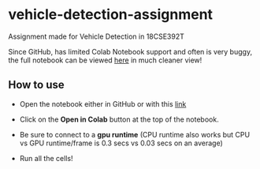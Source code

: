 # vehicle-detection-assignment
Assignment made for Vehicle Detection in 18CSE392T

Since GitHub, has limited Colab Notebook support and often is very buggy, the full notebook can be viewed [here](https://nbviewer.jupyter.org/github/pranjaldatta/vehicle-detection-assignment/blob/main/ml_vehicledet_notebook.ipynb) in much cleaner view!

## How to use

* Open the notebook either in GitHub or with this [link](https://nbviewer.jupyter.org/github/pranjaldatta/vehicle-detection-assignment/blob/main/ml_vehicledet_notebook.ipynb)

* Click on the **Open in Colab** button at the top of the notebook. 

* Be sure to connect to a **gpu runtime** (CPU runtime also works but CPU vs GPU runtime/frame is 0.3 secs vs 0.03 secs on an average)

* Run all the cells! 
